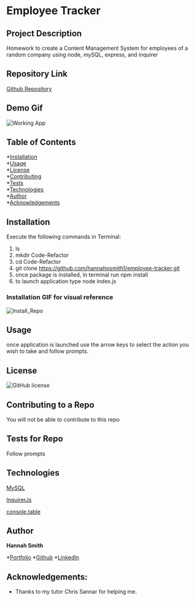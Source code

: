 # Employee Tracker



## Project Description 
Homework to create a Content Management System for employees of a random company using node, mySQL, express, and inquirer


## Repository Link
[Github Repository](https://wwww.github.com/hannahpsmith1/employee-tracker)



## Demo Gif  


![Working App](https://user-images.githubusercontent.com/59800839/88254349-e8f19400-cc69-11ea-8003-41bf7bd233d0.gif)

## Table of Contents
*[Installation](##Installation)  
*[Usage](##Usage)  
*[License](##License)  
*[Contributing](##Contributing)  
*[Tests](##Tests)    
*[Technologies](##Technologies)   
*[Author](##Author)    
*[Acknowledgements](##Acknowledgements)  

## Installation 

<p>Execute the following commands in Terminal: 

1. ls 
2. mkdir Code-Refactor
3. cd Code-Refactor
4. git clone https://github.com/hannahpsmith1/employee-tracker.git 
5. once package is installed, in terminal run npm install
6. to launch application type node index.js

### Installation GIF for visual reference

![Install_Repo](https://user-images.githubusercontent.com/59800839/84457296-2bf62b80-ac17-11ea-9da2-f61f7d13522f.gif)



## Usage 

<p> once application is launched use the arrow keys to select the action you wish to take and follow prompts. 



## License
![GitHub license](https://img.shields.io/badge/license-None-blue.svg)

## Contributing to a Repo
You will not be able to contribute to this repo


## Tests for Repo
Follow prompts 



## Technologies 
[MySQL](https://www.npmjs.com/package/mysql)

[InquirerJs](https://www.npmjs.com/package/inquirer/v/0.2.3)  

[console.table](https://www.npmjs.com/package/console.table)



## Author
**Hannah Smith**  

*[Portfolio](https://github.com/hannahpsmith1)
*[Github](https://github.com/hannahpsmith1/employee-tracker)
*[LinkedIn](https://www.linkedin.com/in/hannah-patience-smith/)


## Acknowledgements:

* Thanks to my tutor Chris Sannar for helping me.  


